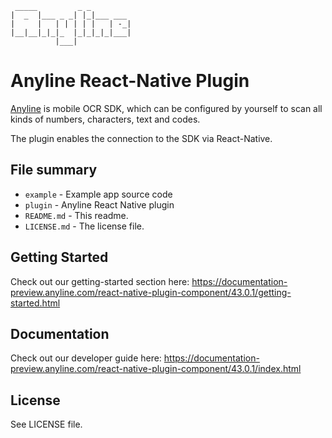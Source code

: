 	 _____         _ _         
	|  _  |___ _ _| |_|___ ___ 
	|     |   | | | | |   | -_|
	|__|__|_|_|_  |_|_|_|_|___|
	          |___|            
	          
# Anyline React-Native Plugin

[Anyline](https://anyline.com) is mobile OCR SDK, which can be configured by yourself to scan all kinds of numbers, characters, text and codes. 

The plugin enables the connection to the SDK via React-Native.

## File summary

* `example` - Example app source code
* `plugin` - Anyline React Native plugin
* `README.md` - This readme.
* `LICENSE.md` - The license file.

## Getting Started

Check out our getting-started section here: https://documentation-preview.anyline.com/react-native-plugin-component/43.0.1/getting-started.html

## Documentation

Check out our developer guide here: https://documentation-preview.anyline.com/react-native-plugin-component/43.0.1/index.html

## License

See LICENSE file.
